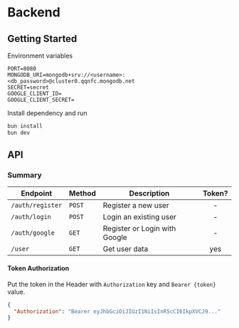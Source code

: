 # Backend

## Getting Started

Environment variables

```.env
PORT=8080
MONGODB_URI=mongodb+srv://<username>:<db_password>@cluster0.qqnfc.mongodb.net
SECRET=secret
GOOGLE_CLIENT_ID=
GOOGLE_CLIENT_SECRET=
```

Install dependency and run

```bash
bun install
bun dev
```

## API

### Summary

| **Endpoint**     | **Method** | **Description**               | **Token?** |
| ---------------- | ---------- | ----------------------------- | :--------: |
| `/auth/register` | `POST`     | Register a new user           |     -      |
| `/auth/login`    | `POST`     | Login an existing user        |     -      |
| `/auth/google`   | `GET`      | Register or Login with Google |     -      |
| `/user`          | `GET`      | Get user data                 |    yes     |

#### Token Authorization

Put the token in the Header with `Authorization` key and `Bearer {token}` value.

```json
{
  "Authorization": "Bearer eyJhbGciOiJIUzI1NiIsInR5cCI6IkpXVCJ9..."
}
```
